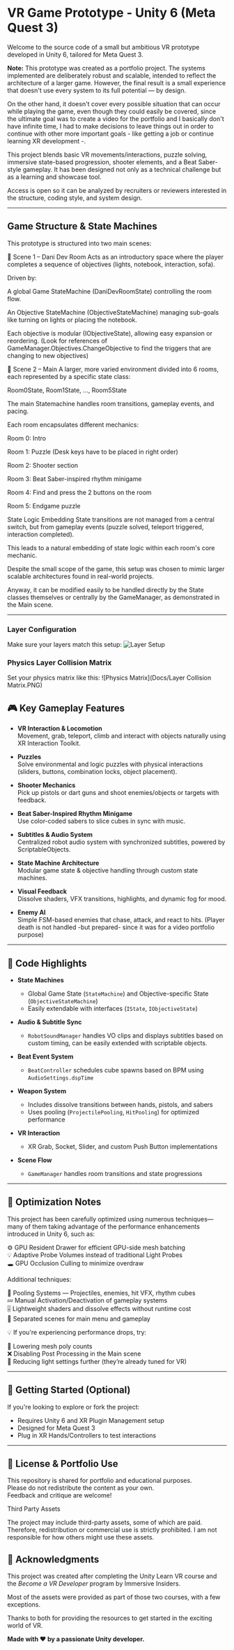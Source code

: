 # VR Game Prototype - Unity 6 (Meta Quest 3)

Welcome to the source code of a small but ambitious VR prototype developed in Unity 6, tailored for Meta Quest 3. 

**Note:** This prototype was created as a portfolio project. The systems implemented are deliberately robust and scalable, intended to reflect the architecture of a larger game. However, the final result is a small experience that doesn't use every system to its full potential — by design.

On the other hand, it doesn't cover every possible situation that can occur while playing the game, even though they could easily be covered, since the ultimate goal was to create a video for the portfolio and I basically don't have infinite time, I had to make decisions to leave things out in order to continue with other more important goals - like getting a job or continue learning XR development -.


This project blends basic VR movements/interactions, puzzle solving, immersive state-based progression, shooter elements, and  a Beat Saber-style gameplay. 
It has been designed not only as a technical challenge but as a learning and showcase tool.

Access is open so it can be analyzed by recruiters or reviewers interested in the structure, coding style, and system design.

---

## Game Structure & State Machines

This prototype is structured into two main scenes:

🧩 Scene 1 – Dani Dev Room
Acts as an introductory space where the player completes a sequence of objectives (lights, notebook, interaction, sofa).

Driven by:

A global Game StateMachine (DaniDevRoomState) controlling the room flow.

An Objective StateMachine (ObjectiveStateMachine) managing sub-goals like turning on lights or placing the notebook.

Each objective is modular (IObjectiveState), allowing easy expansion or reordering. (Look for references of GameManager.Objectives.ChangeObjective to find the triggers that are changing to new objectives)

🧩 Scene 2 – Main
A larger, more varied environment divided into 6 rooms, each represented by a specific state class:

Room0State, Room1State, ..., Room5State

The main Statemachine handles room transitions, gameplay events, and pacing.

Each room encapsulates different mechanics:

Room 0: Intro

Room 1: Puzzle (Desk keys have to be placed in right order)

Room 2: Shooter section

Room 3: Beat Saber-inspired rhythm minigame

Room 4: Find and press the 2 buttons on the room

Room 5: Endgame puzzle



State Logic Embedding
State transitions are not managed from a central switch, but from gameplay events (puzzle solved, teleport triggered, interaction completed).

This leads to a natural embedding of state logic within each room's core mechanic.

Despite the small scope of the game, this setup was chosen to mimic larger scalable architectures found in real-world projects. 

Anyway, it can be modified easily to be handled directly by the State classes themselves or centrally by the GameManager, as demonstrated in the Main scene.

---

### Layer Configuration
Make sure your layers match this setup:
![Layer Setup](Docs/Layers.PNG)

### Physics Layer Collision Matrix
Set your physics matrix like this:
![Physics Matrix](Docs/Layer Collision Matrix.PNG)

## 🎮 Key Gameplay Features

- **VR Interaction & Locomotion**  
  Movement, grab, teleport, climb and interact with objects naturally using XR Interaction Toolkit.

- **Puzzles**  
  Solve environmental and logic puzzles with physical interactions (sliders, buttons, combination locks, object placement).

- **Shooter Mechanics**  
  Pick up pistols or dart guns and shoot enemies/objects or targets with feedback.

- **Beat Saber-Inspired Rhythm Minigame**  
  Use color-coded sabers to slice cubes in sync with music.

- **Subtitles & Audio System**  
  Centralized robot audio system with synchronized subtitles, powered by ScriptableObjects.

- **State Machine Architecture**  
  Modular game state & objective handling through custom state machines.

- **Visual Feedback**  
  Dissolve shaders, VFX transitions, highlights, and dynamic fog for mood.

- **Enemy AI**  
  Simple FSM-based enemies that chase, attack, and react to hits. (Player death is not handled -but prepared- since it was for a video portfolio purpose)

---

## 🧠 Code Highlights

- **State Machines**
  - Global Game State (`StateMachine`) and Objective-specific State (`ObjectiveStateMachine`)
  - Easily extendable with interfaces (`IState`, `IObjectiveState`)

- **Audio & Subtitle Sync**
  - `RobotSoundManager` handles VO clips and displays subtitles based on custom timing, can be easily extended with scriptable objects.

- **Beat Event System**
  - `BeatController` schedules cube spawns based on BPM using `AudioSettings.dspTime`

- **Weapon System**
  - Includes dissolve transitions between hands, pistols, and sabers
  - Uses pooling (`ProjectilePooling`, `HitPooling`) for optimized performance

- **VR Interaction**
  - XR Grab, Socket, Slider, and custom Push Button implementations

- **Scene Flow**
  - `GameManager` handles room transitions and state progressions

---

## 🧠 Optimization Notes

This project has been carefully optimized using numerous techniques—many of them taking advantage of the performance enhancements introduced in Unity 6, such as:

⚙️ GPU Resident Drawer for efficient GPU-side mesh batching  
💡 Adaptive Probe Volumes instead of traditional Light Probes  
🕳️ GPU Occlusion Culling to minimize overdraw  

Additional techniques:

🎯 Pooling Systems — Projectiles, enemies, hit VFX, rhythm cubes  
💤 Manual Activation/Deactivation of gameplay systems  
🎚️ Lightweight shaders and dissolve effects without runtime cost  
🧩 Separated scenes for main menu and gameplay  

💡 If you're experiencing performance drops, try:

🔻 Lowering mesh poly counts  
❌ Disabling Post Processing in the Main scene  
🌙 Reducing light settings further (they’re already tuned for VR)

---

## 🚀 Getting Started (Optional)

If you're looking to explore or fork the project:

- Requires Unity 6 and XR Plugin Management setup
- Designed for Meta Quest 3
- Plug in XR Hands/Controllers to test interactions

---

## 🤝 License & Portfolio Use

This repository is shared for portfolio and educational purposes.  
Please do not redistribute the content as your own.  
Feedback and critique are welcome!

Third Party Assets

The project may include third-party assets, some of which are paid. Therefore, redistribution or commercial use is strictly prohibited.
I am not responsible for how others might use these assets.

## 🙏 Acknowledgments

This project was created after completing the Unity Learn VR course and the *Become a VR Developer* program by Immersive Insiders.

Most of the assets were provided as part of those two courses, with a few exceptions.

Thanks to both for providing the resources to get started in the exciting world of VR.


**Made with ❤️ by a passionate Unity developer.**
